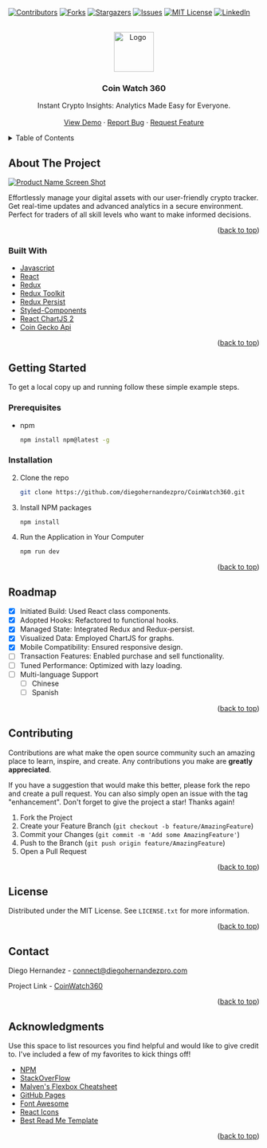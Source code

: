 <a name="readme-top"></a>



[![Contributors][contributors-shield]][contributors-url]
[![Forks][forks-shield]][forks-url]
[![Stargazers][stars-shield]][stars-url]
[![Issues][issues-shield]][issues-url]
[![MIT License][license-shield]][license-url]
[![LinkedIn][linkedin-shield]][linkedin-url]




<br />
<div align="center">
  <a href="https://github.com/diegohernandezpro/CoinWatch360">
    <img src="images/logo512.png" alt="Logo" width="80" height="80">
  </a>


  <h3 align="center">Coin Watch 360</h3>
  
  <p align="center">
    Instant Crypto Insights: Analytics Made Easy for Everyone.
    <br />
    <br />
    <a href="https://coinwatch360.com">View Demo</a>
    ·
    <a href="https://github.com/diegohernandezpro/CoinWatch360/issues">Report Bug</a>
    ·
    <a href="https://github.com/diegohernandezpro/CoinWatch360/issues">Request Feature</a>
  </p>
</div>



<!-- TABLE OF CONTENTS -->
<details>
  <summary>Table of Contents</summary>
  <ol>
    <li>
      <a href="#about-the-project">About The Project</a>
      <ul>
        <li><a href="#built-with">Built With</a></li>
      </ul>
    </li>
    <li>
      <a href="#getting-started">Getting Started</a>
      <ul>
        <li><a href="#prerequisites">Prerequisites</a></li>
        <li><a href="#installation">Installation</a></li>
      </ul>
    </li>
    <li><a href="#roadmap">Roadmap</a></li>
    <li><a href="#contributing">Contributing</a></li>
    <li><a href="#license">License</a></li>
    <li><a href="#contact">Contact</a></li>
    <li><a href="#acknowledgments">Acknowledgments</a></li>
  </ol>
</details>



<!-- ABOUT THE PROJECT -->
## About The Project

[![Product Name Screen Shot][product-screenshot]](https://example.com)

Effortlessly manage your digital assets with our user-friendly crypto tracker. Get real-time updates and advanced analytics in a secure environment. Perfect for traders of all skill levels who want to make informed decisions.

<p align="right">(<a href="#readme-top">back to top</a>)</p>



### Built With

* [Javascript][Javascript-url]
* [React][React-url]
* [Redux][Redux-url]
* [Redux Toolkit][Redux-Toolkit-url]
* [Redux Persist][Redux-Persist-url]
* [Styled-Components][Styled-Components-url]
* [React ChartJS 2][React-ChartJS-2-url]
* [Coin Gecko Api][Coin-Gecko-Api-url]

<p align="right">(<a href="#readme-top">back to top</a>)</p>

<!-- GETTING STARTED -->
## Getting Started

To get a local copy up and running follow these simple example steps.

### Prerequisites

* npm
  ```sh
  npm install npm@latest -g
  ```

### Installation

2. Clone the repo
   ```sh
   git clone https://github.com/diegohernandezpro/CoinWatch360.git
   ```
3. Install NPM packages
   ```sh
   npm install
   ```
4. Run the Application in Your Computer
   ```js
   npm run dev
   ```

<p align="right">(<a href="#readme-top">back to top</a>)</p>




<!-- ROADMAP -->
## Roadmap

- [x] Initiated Build: Used React class components.
- [x] Adopted Hooks: Refactored to functional hooks.
- [X] Managed State: Integrated Redux and Redux-persist.
- [X] Visualized Data: Employed ChartJS for graphs.
- [X] Mobile Compatibility: Ensured responsive design.
- [ ] Transaction Features: Enabled purchase and sell functionality.
- [ ] Tuned Performance: Optimized with lazy loading.
- [ ] Multi-language Support
    - [ ] Chinese
    - [ ] Spanish

<p align="right">(<a href="#readme-top">back to top</a>)</p>



<!-- CONTRIBUTING -->
## Contributing

Contributions are what make the open source community such an amazing place to learn, inspire, and create. Any contributions you make are **greatly appreciated**.

If you have a suggestion that would make this better, please fork the repo and create a pull request. You can also simply open an issue with the tag "enhancement".
Don't forget to give the project a star! Thanks again!

1. Fork the Project
2. Create your Feature Branch (`git checkout -b feature/AmazingFeature`)
3. Commit your Changes (`git commit -m 'Add some AmazingFeature'`)
4. Push to the Branch (`git push origin feature/AmazingFeature`)
5. Open a Pull Request

<p align="right">(<a href="#readme-top">back to top</a>)</p>



<!-- LICENSE -->
## License

Distributed under the MIT License. See `LICENSE.txt` for more information.

<p align="right">(<a href="#readme-top">back to top</a>)</p>



<!-- CONTACT -->
## Contact

Diego Hernandez - [connect@diegohernandezpro.com](connect@diegohernandezpro.com)

Project Link - [CoinWatch360](https://coinwatch360.com)

<p align="right">(<a href="#readme-top">back to top</a>)</p>



<!-- ACKNOWLEDGMENTS -->
## Acknowledgments

Use this space to list resources you find helpful and would like to give credit to. I've included a few of my favorites to kick things off!

* [NPM](https://www.npmjs.com/)
* [StackOverFlow](https://stackoverflow.com/)
* [Malven's Flexbox Cheatsheet](https://flexbox.malven.co/)
* [GitHub Pages](https://pages.github.com)
* [Font Awesome](https://fontawesome.com)
* [React Icons](https://react-icons.github.io/react-icons/search)
* [Best Read Me Template](https://github.com/othneildrew/Best-README-Template)

<p align="right">(<a href="#readme-top">back to top</a>)</p>



<!-- MARKDOWN LINKS & IMAGES -->
<!-- https://www.markdownguide.org/basic-syntax/#reference-style-links -->
[contributors-shield]: https://img.shields.io/github/contributors/diegohernandezpro/CoinWatch360.svg?style=for-the-badge
[contributors-url]: https://github.com/diegohernandezpro/CoinWatch360/graphs/contributors?from=2023-09-17&to=2023-09-25&type=c
[forks-shield]: https://img.shields.io/github/forks/diegohernandezpro/CoinWatch360.svg?style=for-the-badge
[forks-url]: https://github.com/diegohernandezpro/CoinWatch360/forks
[stars-shield]: https://img.shields.io/github/stars/diegohernandezpro/CoinWatch360.svg?style=for-the-badge
[stars-url]: https://github.com/diegohernandezpro/CoinWatch360/stargazers
[issues-shield]: https://img.shields.io/github/issues/diegohernandezpro/CoinWatch360.svg?style=for-the-badge
[issues-url]: https://github.com/diegohernandezpro/CoinWatch360/issues
[license-shield]: https://img.shields.io/github/license/diegohernandezpro/CoinWatch360.svg?style=for-the-badge
[license-url]: https://github.com/diegohernandezpro/CoinWatch360/blob/master/LICENSE.txt
[linkedin-shield]: https://img.shields.io/badge/-LinkedIn-black.svg?style=for-the-badge&logo=linkedin&colorB=555
[linkedin-url]: https://www.linkedin.com/in/diegohernandezpro/
[product-screenshot]: images/ReadMeCoinWatch360image.png

[React.js]: https://img.shields.io/badge/React-20232A?style=for-the-badge&logo=react&logoColor=61DAFB
[React-url]: https://reactjs.org/
[Redux-url]: https://redux.js.org/
[Javascript-url]: https://devdocs.io/javascript/
[Styled-Components-url]: https://styled-components.com/
[Redux-Toolkit-url]: https://redux-toolkit.js.org/
[Redux-Persist-url]: https://www.npmjs.com/package/redux-persist
[React-ChartJS-2-url]: https://react-chartjs-2.js.org/
[Coin-Gecko-Api-url]: https://www.coingecko.com/en/api/documentation

